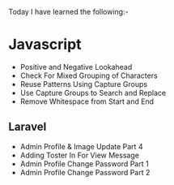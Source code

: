 Today I have learned the following:-

# Javascript
- Positive and Negative Lookahead
- Check For Mixed Grouping of Characters
- Reuse Patterns Using Capture Groups
- Use Capture Groups to Search and Replace
- Remove Whitespace from Start and End

## Laravel
- Admin Profile & Image Update Part 4
- Adding Toster In For View Message
- Admin Profile Change Password Part 1
- Admin Profile Change Password Part 2